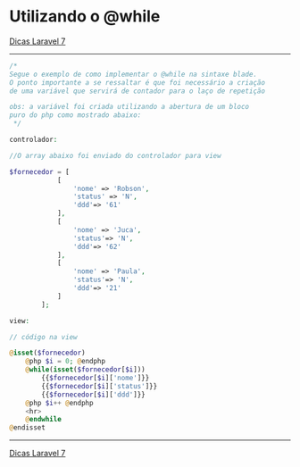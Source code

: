 # Utilizando o @while

[Dicas Laravel 7](../Dicas%20Laravel%207%202e5c0d9961144cf38cce725d0901476d.md)

---

```php
/*
Segue o exemplo de como implementar o @while na sintaxe blade.
O ponto importante a se ressaltar é que foi necessário a criação
de uma variável que servirá de contador para o laço de repetição

obs: a variável foi criada utilizando a abertura de um bloco
puro do php como mostrado abaixo:
 */

controlador:

//O array abaixo foi enviado do controlador para view

$fornecedor = [
            [
                'nome' => 'Robson',
                'status' => 'N',
                'ddd'=> '61'
            ],
            [
                'nome' => 'Juca',
                'status'=> 'N',
                'ddd'=> '62'
            ],
            [
                'nome' => 'Paula',
                'status'=> 'N',
                'ddd'=> '21'
            ]
        ];

view:

// código na view

@isset($fornecedor)
    @php $i = 0; @endphp
    @while(isset($fornecedor[$i]))
        {{$fornecedor[$i]['nome']}}
        {{$fornecedor[$i]['status']}}
        {{$fornecedor[$i]['ddd']}}
    @php $i++ @endphp
    <hr>
    @endwhile
@endisset
```

---

[Dicas Laravel 7](../Dicas%20Laravel%207%202e5c0d9961144cf38cce725d0901476d.md)